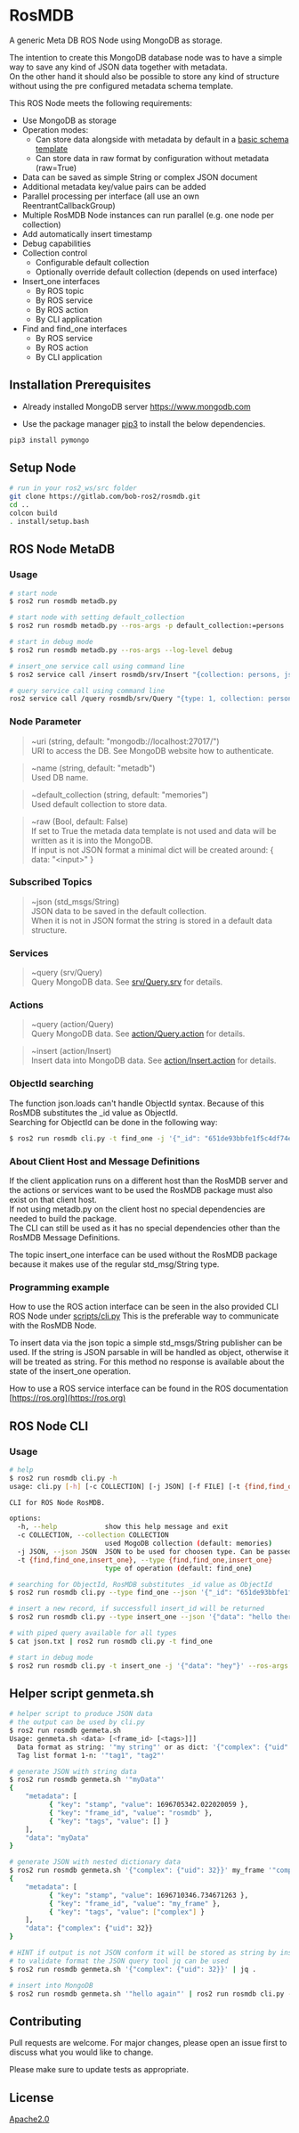 # RosMDB
A generic Meta DB ROS Node using MongoDB as storage.

The intention to create this MongoDB database node was to have a simple way to 
save any kind of JSON data together with metadata.\
On the other hand it should also be possible to store any kind of structure 
without using the pre configured metadata schema template.

This ROS Node meets the following requirements:
- Use MongoDB as storage
- Operation modes:
  - Can store data alongside with metadata by default in a [basic schema template](#helper-script-genmetash)
  - Can store data in raw format by configuration without metadata (raw=True)
- Data can be saved as simple String or complex JSON document
- Additional metadata key\/value pairs can be added
- Parallel processing per interface (all use an own ReentrantCallbackGroup)
- Multiple RosMDB Node instances can run parallel (e.g. one node per collection)
- Add automatically insert timestamp
- Debug capabilities
- Collection control
  - Configurable default collection
  - Optionally override default collection (depends on used interface)
- Insert_one interfaces
  - By ROS topic
  - By ROS service
  - By ROS action
  - By CLI application
- Find and find_one interfaces
  - By ROS service
  - By ROS action
  - By CLI application

## Installation Prerequisites

- Already installed MongoDB server https://www.mongodb.com

- Use the package manager [pip3](https://pip.pypa.io/en/stable/) 
to install the below dependencies.

```bash
pip3 install pymongo
```

## Setup Node ##

```bash
# run in your ros2_ws/src folder
git clone https://gitlab.com/bob-ros2/rosmdb.git
cd ..
colcon build
. install/setup.bash
```

## ROS Node MetaDB

### Usage
```bash
# start node
$ ros2 run rosmdb metadb.py

# start node with setting default_collection
$ ros2 run rosmdb metadb.py --ros-args -p default_collection:=persons

# start in debug mode
$ ros2 run rosmdb metadb.py --ros-args --log-level debug

# insert_one service call using command line
$ ros2 service call /insert rosmdb/srv/Insert "{collection: persons, json: '{\"data\":\"pete\"}'}"

# query service call using command line
ros2 service call /query rosmdb/srv/Query "{type: 1, collection: persons, query: '{\"_id\":\"65228c4a9244d375f83788cb\"}'}"
```
### Node Parameter

> ~uri (string, default: "mongodb://localhost:27017/")\
URI to access the DB. See MongoDB website how to authenticate.

> ~name (string, default: "metadb")\
Used DB name.

> ~default_collection (string, default: "memories")\
Used default collection to store data.

> ~raw (Bool, default: False)\
If set to True the metada data template is not used and data will be written 
as it is into the MongoDB.\
If input is not JSON format a minimal dict will be created around: { data: "\<input\>" }

### Subscribed Topics

> ~json (std_msgs/String)\
JSON data to be saved in the default collection.\
When it is not in JSON format 
the string is stored in a default data structure.

### Services

> ~query (srv/Query)\
Query MongoDB data. See [srv/Query.srv](srv/Query.srv) for details.

### Actions

> ~query (action/Query)\
Query MongoDB data. See [action/Query.action](action/Query.action) for details.

> ~insert  (action/Insert)\
Insert data into MongoDB data. 
See [action/Insert.action](action/Insert.action) for details.

### ObjectId searching

The function json.loads can't handle ObjectId syntax. Because of this RosMDB 
substitutes the _id value as ObjectId.\
Searching for ObjectId can be done in the following way:
```bash
$ ros2 run rosmdb cli.py -t find_one -j '{"_id": "651de93bbfe1f5c4df74e77a"}'
```

### About Client Host and Message Definitions

If the client application runs on a different host than the RosMDB server and the actions 
or services want to be used the RosMDB package must also exist on that client host.\
If not using metadb.py on the client host no special dependencies are needed to 
build the package.\
The CLI can still be used as it has no special dependencies other than the 
RosMDB Message Definitions.

The topic insert_one interface can be used without the RosMDB package because it makes use 
of the regular std_msg/String type.

### Programming example

How to use the ROS action interface can be seen in the also provided CLI ROS 
Node under [scripts/cli.py](scripts/cli.py)
This is the preferable way to communicate with the RosMDB Node.

To insert data via the json topic a simple std_msgs/String publisher can be used. 
If the string is JSON parsable in will be handled as object, otherwise it will be treated as string. 
For this method no response is available about the state of the insert_one operation.

How to use a ROS service interface can be found in the ROS documentation [https://ros.org](https://ros.org)


## ROS Node CLI

### Usage

```bash
# help
$ ros2 run rosmdb cli.py -h
usage: cli.py [-h] [-c COLLECTION] [-j JSON] [-f FILE] [-t {find,find_one,insert_one}]

CLI for ROS Node RosMDB.

options:
  -h, --help            show this help message and exit
  -c COLLECTION, --collection COLLECTION
                        used MogoDB collection (default: memories)
  -j JSON, --json JSON  JSON to be used for choosen type. Can be passed via stdin. (default: )
  -t {find,find_one,insert_one}, --type {find,find_one,insert_one}
                        type of operation (default: find_one)

# searching for ObjectId, RosMDB substitutes _id value as ObjectId
$ ros2 run rosmdb cli.py --type find_one --json '{"_id": "651de93bbfe1f5c4df74e77a"}'

# insert a new record, if successfull insert_id will be returned
$ ros2 run rosmdb cli.py --type insert_one --json '{"data": "hello there"}'

# with piped query available for all types
$ cat json.txt | ros2 run rosmdb cli.py -t find_one

# start in debug mode
$ ros2 run rosmdb cli.py -t insert_one -j '{"data": "hey"}' --ros-args --log-level debug
```

## Helper script genmeta.sh
```bash
# helper script to produce JSON data
# the output can be used by cli.py
$ ros2 run rosmdb genmeta.sh
Usage: genmeta.sh <data> [<frame_id> [<tags>]]]
  Data format as string: '"my string"' or as dict: '{"complex": {"uid": 32}}'  
  Tag list format 1-n: '"tag1", "tag2"'

# generate JSON with string data
$ ros2 run rosmdb genmeta.sh '"myData"'
{
    "metadata": [
          { "key": "stamp", "value": 1696705342.022020059 },
          { "key": "frame_id", "value": "rosmdb" },
          { "key": "tags", "value": [] }
    ],
    "data": "myData"
}

# generate JSON with nested dictionary data
$ ros2 run rosmdb genmeta.sh '{"complex": {"uid": 32}}' my_frame '"complex"' 
{
    "metadata": [
          { "key": "stamp", "value": 1696710346.734671263 },
          { "key": "frame_id", "value": "my_frame" },
          { "key": "tags", "value": ["complex"] }
    ],
    "data": {"complex": {"uid": 32}}
}

# HINT if output is not JSON conform it will be stored as string by insert_one!
# to validate format the JSON query tool jq can be used
$ ros2 run rosmdb genmeta.sh '{"complex": {"uid": 32}}' | jq .

# insert into MongoDB
$ ros2 run rosmdb genmeta.sh '"hello again"' | ros2 run rosmdb cli.py -t insert_one -c my_collection
```

## Contributing

Pull requests are welcome. For major changes, please open an issue first
to discuss what you would like to change.

Please make sure to update tests as appropriate.

## License

[Apache2.0](https://www.apache.org/licenses/LICENSE-2.0)
